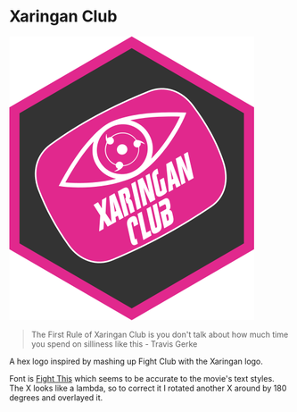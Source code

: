 # Xaringan Club

![xaringanclub](https://github.com/dynastyprocess/graphics/raw/main/xaringanclub/xaringanclub.png)

> The First Rule of Xaringan Club is you don't talk about how much time you spend on silliness like this - Travis Gerke



A hex logo inspired by mashing up Fight Club with the Xaringan logo. 

Font is [Fight This](https://www.dafont.com/fight-this.font) which seems to be accurate to the movie's text styles.
The X looks like a lambda, so to correct it I rotated another X around by 180 degrees and overlayed it.
